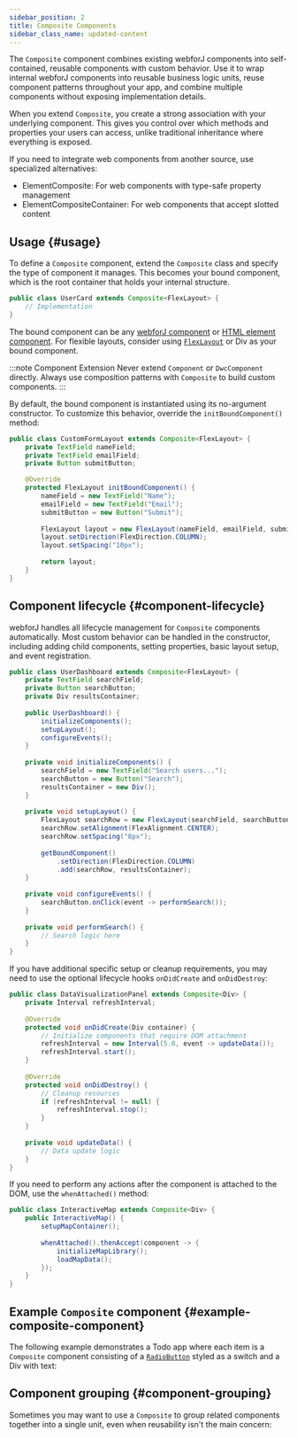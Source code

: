 ```yaml
---
sidebar_position: 2
title: Composite Components
sidebar_class_name: updated-content
---
```


<DocChip chip='since' label='23.06' />
<JavadocLink type="foundation" location="com/webforj/component/Composite" top='true'/>


The `Composite` component combines existing webforJ components into self-contained, reusable components with custom behavior. Use it to wrap internal webforJ components into reusable business logic units, reuse component patterns throughout your app, and combine multiple components without exposing implementation details.

When you extend `Composite`, you create a strong association with your underlying component. This gives you control over which methods and properties your users can access, unlike traditional inheritance where everything is exposed.

If you need to integrate web components from another source, use specialized alternatives:

- ElementComposite: For web components with type-safe property management
- ElementCompositeContainer: For web components that accept slotted content

## Usage {#usage}

To define a `Composite` component, extend the `Composite` class and specify the type of component it manages. This becomes your bound component, which is the root container that holds your internal structure. 

```java
public class UserCard extends Composite<FlexLayout> {
    // Implementation
}
```

The bound component can be any [webforJ component](../components/overview) or [HTML element component](/docs/building-ui/web-components/html-elements). For flexible layouts, consider using [`FlexLayout`](../components/flex-layout) or Div as your bound component.

:::note Component Extension
Never extend `Component` or `DwcComponent` directly. Always use composition patterns with `Composite` to build custom components.
:::

By default, the bound component is instantiated using its no-argument constructor. To customize this behavior, override the 	`initBoundComponent()` method:

```java
public class CustomFormLayout extends Composite<FlexLayout> {
    private TextField nameField;
    private TextField emailField;
    private Button submitButton;

    @Override
    protected FlexLayout initBoundComponent() {
        nameField = new TextField("Name");
        emailField = new TextField("Email");
        submitButton = new Button("Submit");
        
        FlexLayout layout = new FlexLayout(nameField, emailField, submitButton);
        layout.setDirection(FlexDirection.COLUMN);
        layout.setSpacing("10px");
        
        return layout;
    }
}
```

## Component lifecycle {#component-lifecycle}

webforJ handles all lifecycle management for `Composite` components automatically. Most custom behavior can be handled in the constructor, including adding child components, setting properties, basic layout setup, and event registration.

```java
public class UserDashboard extends Composite<FlexLayout> {
    private TextField searchField;
    private Button searchButton;
    private Div resultsContainer;
    
    public UserDashboard() {
        initializeComponents();
        setupLayout();
        configureEvents();
    }
    
    private void initializeComponents() {
        searchField = new TextField("Search users...");
        searchButton = new Button("Search");
        resultsContainer = new Div();
    }
    
    private void setupLayout() {
        FlexLayout searchRow = new FlexLayout(searchField, searchButton);
        searchRow.setAlignment(FlexAlignment.CENTER);
        searchRow.setSpacing("8px");
            
        getBoundComponent()
            .setDirection(FlexDirection.COLUMN)
            .add(searchRow, resultsContainer);
    }
    
    private void configureEvents() {
        searchButton.onClick(event -> performSearch());
    }
    
    private void performSearch() {
        // Search logic here
    }
}
```

If you have additional specific setup or cleanup requirements, you may need to use the optional lifecycle hooks `onDidCreate` and `onDidDestroy`:

```java
public class DataVisualizationPanel extends Composite<Div> {
    private Interval refreshInterval;
    
    @Override
    protected void onDidCreate(Div container) {
        // Initialize components that require DOM attachment
        refreshInterval = new Interval(5.0, event -> updateData());
        refreshInterval.start();
    }
    
    @Override
    protected void onDidDestroy() {
        // Cleanup resources
        if (refreshInterval != null) {
            refreshInterval.stop();
        }
    }
    
    private void updateData() {
        // Data update logic
    }
}
```

If you need to perform any actions after the component is attached to the DOM, use the `whenAttached()` method:

```java
public class InteractiveMap extends Composite<Div> {
    public InteractiveMap() {
        setupMapContainer();
        
        whenAttached().thenAccept(component -> {
            initializeMapLibrary();
            loadMapData();
        });
    }
}
```

## Example `Composite` component {#example-composite-component}

The following example demonstrates a Todo app where each item is a `Composite` component consisting of a [`RadioButton`](../components/radiobutton) styled as a switch and a Div with text: 

<ComponentDemo 
path='/webforj/composite?' 
cssURL='https://raw.githubusercontent.com/webforj/webforj-documentation/main/src/main/resources/static/composite/composite.css'
javaE='https://raw.githubusercontent.com/webforj/webforj-documentation/refs/heads/main/src/main/java/com/webforj/samples/views/composite/CompositeView.java'
height='400px'
/>

## Component grouping {#component-grouping}

Sometimes you may want to use a `Composite` to group related components together into a single unit, even when reusability isn't the main concern:

<ComponentDemo
path='/webforj/analyticscardcomposite?'
cssURL='https://raw.githubusercontent.com/webforj/webforj-documentation/main/src/main/resources/static/composite/analyticscomposite.css'
javaE='https://raw.githubusercontent.com/webforj/webforj-documentation/refs/heads/main/src/main/java/com/webforj/samples/views/composite/AnalyticsCardCompositeView.java'
height='500px'
/>
